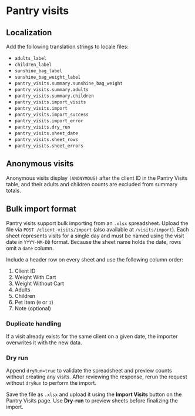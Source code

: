 # Pantry visits

## Localization

Add the following translation strings to locale files:

- `adults_label`
- `children_label`
- `sunshine_bag_label`
- `sunshine_bag_weight_label`
- `pantry_visits.summary.sunshine_bag_weight`
- `pantry_visits.summary.adults`
- `pantry_visits.summary.children`
- `pantry_visits.import_visits`
- `pantry_visits.import`
- `pantry_visits.import_success`
- `pantry_visits.import_error`
- `pantry_visits.dry_run`
- `pantry_visits.sheet_date`
- `pantry_visits.sheet_rows`
- `pantry_visits.sheet_errors`

## Anonymous visits

Anonymous visits display `(ANONYMOUS)` after the client ID in the Pantry Visits table, and their adults and children counts are excluded from summary totals.

## Bulk import format
 
Pantry visits support bulk importing from an `.xlsx` spreadsheet. Upload the file via `POST /client-visits/import` (also available at `/visits/import`). Each sheet represents visits for a single day and must be named using the visit date in `YYYY-MM-DD` format. Because the sheet name holds the date, rows omit a `date` column.

Include a header row on every sheet and use the following column order:

1. Client ID
2. Weight With Cart
3. Weight Without Cart
4. Adults
5. Children
6. Pet Item (`0` or `1`)
7. Note (optional)

### Duplicate handling

If a visit already exists for the same client on a given date, the importer overwrites it with the new data.

### Dry run

Append `dryRun=true` to validate the spreadsheet and preview counts without creating any visits. After reviewing the response, rerun the request without `dryRun` to perform the import.

Save the file as `.xlsx` and upload it using the **Import Visits** button on the Pantry Visits page. Use **Dry-run** to preview sheets before finalizing the import.

